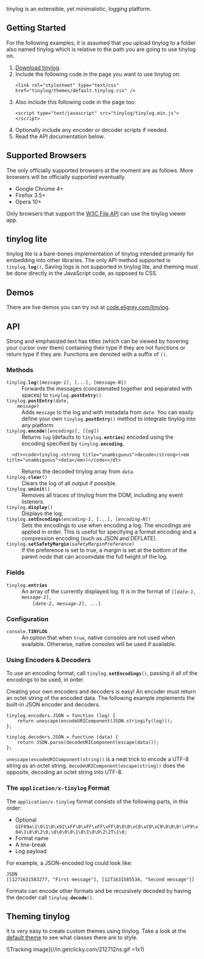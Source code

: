 tinylog is an extensible, yet minimalistic, logging platform.


Getting Started
---------------

For the following examples, it is assumed that you upload tinylog to a folder also named
tinylog which is relative to the path you are going to use tinylog on.

1. [Download tinylog][1].
2. Include the following code in the page you want to use tinylog on:
   <p><pre><code>&lt;link rel="stylesheet" type="text/css" href="tinylog/themes/default.tinylog.css" /&gt;</code></pre></p>
3. Also include this following code in the page too:
   <p><pre><code>&lt;script type="text/javascript" src="tinylog/tinylog.min.js"&gt;&lt;/script&gt;</code></pre></p>
4. Optionally include any encoder or decoder scripts if needed.
5. Read the API documentation below.


Supported Browsers
------------------

The only officially supported browsers at the moment are as follows. More browsers will
be officially supported eventually.

* Google Chrome 4+
* Firefox 3.5+
* Opera 10+

Only browsers that support the [W3C File API][2] can use the tinylog viewer app.


tinylog lite
------------

tinylog lite is a bare-bones implementation of tinylog intended primarily for embedding
into other libraries. The only API method supported is
<code>tinylog.<strong title="void">log</strong>()</code>. Saving logs is not supported
in tinylog lite, and theming must be done directly in the JavaScript code, as opposed
to CSS.


Demos
-----

There are live demos you can try out at [code.eligrey.com/tinylog][3].


API
---

Strong and emphasized text has titles (which can be viewed by hovering your cursor over
them) containing their type if they are not functions or return type if they are.
Functions are denoted with a suffix of `()`.


### Methods

<dl>
  <dt><code>tinylog.<strong title="void">log</strong>([<em title="String">message-1</em>], [...], [<em title="String">message-N</em>])</code></dt>
  <dd>
    Forwards the messages (concatenated together and separated with spaces) to
    <code>tinylog.<strong title="void">postEntry</strong>()</code>.
  </dd>
  
  <dt>
    <code>tinylog.<strong title="void">postEntry</strong>(<em title="Date">date</em>,
    <em title="String">message</em>)</code>
  </dt>
  <dd>
    Adds <code><em title="String">message</em></code> to the log and with metadata from
    <code><em title="Date">date</em></code>. You can easily define your own
    <code>tinylog.<strong title="void">postEntry</strong>()</code> method to integrate
    tinylog into any platform.
  </dd>
  
  <dt><code>tinylog.<strong title="String">encode</strong>([<em title="Array">encodings</em>], [<em title="Array">log</em>])</code></dt>
  <dd>
    Returns <code><em title="Array">log</em></code> (defaults to
    <code>tinylog.<strong title="Array">entries</strong></code>) encoded using the
    encoding specified by <code>tinylog.<strong title="String">encoding</strong></code>.
  </dd>
  
	  <dt><code>tinylog.<strong title="unambiguous">decode</strong>(<em title="unambiguous">data</em>)</code></dt>
  <dd>
    Returns the decoded tinylog array from <code><em title="String">data</em></code>.
  </dd>
  
  <dt><code>tinylog.<strong title="void">clear</strong>()</code></dt>
  <dd>Clears the log of all output if possible.</dd>
  
  <dt><code>tinylog.<strong title="void">uninit</strong>()</code></dt>
  <dd>Removes all traces of tinylog from the DOM, including any event listeners.</dd>
  
  <dt><code>tinylog.<strong title="void">display</strong>()</code></dt>
  <dd>Displays the log.</dd>

  <dt><code>tinylog.<strong title="void">setEncodings</strong>(<em title="String">encoding-1</em>, [...], [<em title="String">encoding-N</em>])</code></dt>
  <dd>
    Sets the encodings to use when encoding a log. The encodings are applied in order.
    This is useful for specifying a format encoding and a compression encoding (such as
    JSON and DEFLATE).
  </dd>
  
  <dt><code>tinylog.<strong title="void">setSafetyMargin</strong>(<em title="Boolean">safetyMarginPreference</em>)</code></dt>
  <dd>
    If the preference is set to true, a margin is set at the bottom of the parent node
    that can accomidate the full height of the log.
  </dd>
</dl>

### Fields

<dl>
  <dt><code>tinylog.<strong title="Array">entries</strong></code></dt>
  <dd>
    An array of the currently displayed log. It is in the format of
    <code>[[<em title="Date">date-1</em>, <em title="String">message-1</em>],
    [<em title="Date">date-2</em>, <em title="String">message-2</em>], ...]</code>.
  </dd>
</dl>


### Configuration

<dl>
  <dt><code>console.<strong title="Boolean">TINYLOG</strong></code></dt>
  <dd>
    An option that when <code>true</code>, native consoles are not used when available.
    Otherwise, native consoles will be used if available.
  </dd>
</dl>


### Using Encoders &amp; Decoders

To use an encoding format, call
<code>tinylog.<strong title="void">setEncodings</strong>()</code>, passing it all of the
encodings to be used, in order.

Creating your own encoders and decoders is easy! An encoder must return an octet string
of the encoded data. The following example implements the built-in JSON encoder and
decoders.

    tinylog.encoders.JSON = function (log) {
        return unescape(encodeURIComponent(JSON.stringify(log)));
    };
    
    tinylog.decoders.JSON = function (data) {
        return JSON.parse(decodeURIComponent(escape(data)));
    };

`unescape(encodeURIComponent(string))` is a neat trick to encode a UTF-8 string as an
octet string. `decodeURIComponent(escape(string))` does the opposite, decoding an octet
string into UTF-8.

### The `application/x-tinylog` Format

The `application/x-tinylog` format consists of the following parts, in this order:

* Optional `GIF89a\1\0\1\0\x91\xFF\0\xFF\xFF\xFF\0\0\0\xC0\xC0\xC0\0\0\0!\xF9\x04\1\0\0\2\0,\0\0\0\0\1\0\1\0\0\2\2T\1\0;`
* Format name
* A line-break
* Log payload

For example, a JSON-encoded log could look like:

    JSON
    [[1271631583277, "First message"], [1271631585534, "Second message"]]

Formats can encode other formats and be recursively decoded by having the decoder call
<code>tinylog.<strong title="unambiguous">decode</strong>()</code>.


Theming tinylog
---------------

It is very easy to create custom themes using tinylog. Take a look at the
[default theme][4] to see what classes there are to style.


![Tracking image](//in.getclicky.com/212712ns.gif =1x1)


 [1]: http://github.com/eligrey/tinylog/zipball/master
 [2]: http://www.w3.org/TR/FileAPI/
 [3]: http://code.eligrey.com/tinylog/
 [4]: http://github.com/eligrey/tinylog/blob/master/themes/default.tinylog.css
